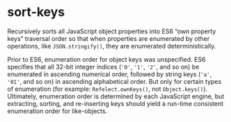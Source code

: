 # sort-keys

Recursively sorts all JavaScript object properties into ES6 “own property keys”
traversal order so that when properties are enumerated by other operations, like
`JSON.stringify()`, they are enumerated deterministically.

Prior to ES6, enumeration order for object keys was unspecified. ES6 specifies
that all 32-bit integer indices (`'0'`, `'1'`, `'2'`, and so on) be enumerated
in ascending numerical order, followed by string keys (`'a'`, `'01'`, and so on)
in ascending alphabetical order. But only for certain types of enumeration (for
example: `Refelect.ownKeys()`, not `Object.keys()`). Ultimately, enumeration
order is determined by each JavaScript engine, but extracting, sorting, and
re-inserting keys should yield a run-time consistent enumeration order for
like-objects.
